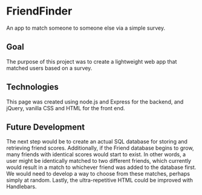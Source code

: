 # FriendFinder
An app to match someone to someone else via a simple survey.

## Goal
The purpose of this project was to create a lightweight web app that matched users based on a survey. 

## Technologies
This page was created using node.js and Express for the backend, and jQuery, vanilla CSS and HTML for the front end.

## Future Development
The next step would be to create an actual SQL database for storing and retrieving friend scores. Additionally, if the Friend database begins to grow, many friends with identical scores would start to exist. In other words, a user might be identically matched to two different friends, which currently would result in a match to whichever friend was added to the database first. We would need to develop a way to choose from these matches, perhaps simply at random. Lastly, the ultra-repetitive HTML could be improved with Handlebars.
